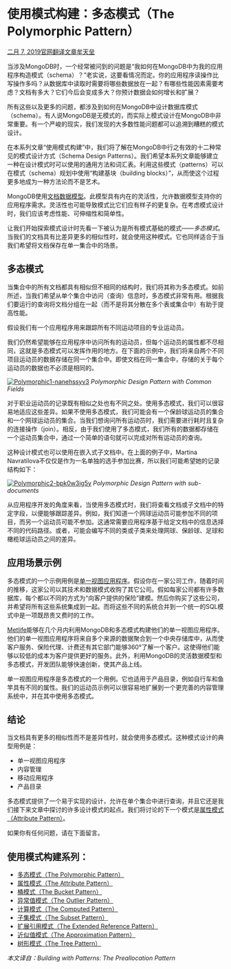 # 使用模式构建：多态模式（The Polymorphic Pattern）

[二月 7, 2019](http://mongoing.com/archives/20007)[官网翻译文章](http://mongoing.com/translation_blogs)[牟天垒](http://mongoing.com/archives/author/sh5dragon5)

当涉及MongoDB时，一个经常被问到的问题是“我如何在MongoDB中为我的应用程序构造模式（schema）？”老实说，这要看情况而定。你的应用程序读操作比写操作多吗？从数据库中读取时需要将哪些数据放在一起？有哪些性能因素需要考虑？文档有多大？它们今后会变成多大？你预计数据会如何增长和扩展？

所有这些以及更多的问题，都涉及到如何在MongoDB中设计数据库模式（schema）。有人说MongoDB是无模式的，而实际上模式设计在MongoDB中非常重要。有一个严峻的现实，我们发现的大多数性能问题都可以追溯到糟糕的模式设计。

在本系列文章“使用模式构建”中，我们将了解在MongoDB中行之有效的十二种常见的模式设计方式（Schema Design Patterns）。我们希望本系列文章能够建立一种在设计模式时可以使用的通用方法和词汇表。利用这些模式（patterns）可以在模式（schema）规划中使用“构建基块（building blocks）”，从而使这个过程更多地成为一种方法论而不是艺术。

MongoDB使用[文档数据模型](https://docs.mongodb.com/manual/core/data-model-design/?_ga=2.150316978.548613641.1548994675-1197570158.1502203710)。此模型具有内在的灵活性，允许数据模型支持你的应用程序需求。灵活性也可能导致模式比它们应有样子的更复杂。在考虑模式设计时，我们应该考虑性能、可伸缩性和简单性。

让我们开始探索模式设计时先看一下被认为是所有模式基础的模式——*多态模式*。当我们的文档具有比差异更多的相似性时，就会使用这种模式。它也同样适合于当我们希望将文档保存在单一集合中的场景。

## 多态模式

当集合中的所有文档都具有相似但不相同的结构时，我们将其称为多态模式。如前所述，当我们希望从单个集合中访问（查询）信息时，多态模式非常有用。根据我们要运行的查询将文档分组在一起（而不是将其分散在多个表或集合中）有助于提高性能。

假设我们有一个应用程序用来跟踪所有不同运动项目的专业运动员。

我们仍然希望能够在应用程序中访问所有的运动员，但每个运动员的属性都不尽相同，这就是多态模式可以发挥作用的地方。在下面的示例中，我们将来自两个不同项目运动员的数据存储在同一个集合中。即使文档在同一集合中，存储的关于每个运动员的数据也不必须是相同的。

[![Polymorphic1-nanehssyv3](http://mongoing.com/wp-content/uploads/2019/02/Polymorphic1-nanehssyv3-1024x493.png)](http://mongoing.com/wp-content/uploads/2019/02/Polymorphic1-nanehssyv3.png)
*Polymorphic Design Pattern with Common Fields*

对于职业运动员的记录既有相似之处也有不同之处。使用多态模式，我们可以很容易地适应这些差异。如果不使用多态模式，我们可能会有一个保龄球运动员的集合和一个网球运动员的集合。当我们想询问所有运动员时，我们需要进行耗时且复杂的连接操作（join）。相反，由于我们使用了多态模式，我们所有的数据都存储在一个运动员集合中，通过一个简单的语句就可以完成对所有运动员的查询。

这种设计模式也可以使用在嵌入式子文档中。在上面的例子中，Martina Navratilova不仅仅是作为一名单独的选手参加比赛，所以我们可能希望她的记录结构如下：

[![Polymorphic2-bpk0w3ig5y](http://mongoing.com/wp-content/uploads/2019/02/Polymorphic2-bpk0w3ig5y-1024x676.gif)](http://mongoing.com/wp-content/uploads/2019/02/Polymorphic2-bpk0w3ig5y.gif)
*Polymorphic Design Pattern with sub-documents*

从应用程序开发的角度来看，当使用多态模式时，我们将查看文档或子文档中的特定字段，以便能够跟踪差异。例如，我们知道一个网球运动员可能参加不同的项目，而另一个运动员可能不参加。这通常需要应用程序基于给定文档中的信息选择不同的代码路径。或者，可能会编写不同的类或子类来处理网球、保龄球、足球和橄榄球运动员之间的差异。

## 应用场景示例

多态模式的一个示例用例是[单一视图应用程序](https://www.mongodb.com/use-cases/single-view)。假设你在一家公司工作，随着时间的推移，这家公司以其技术和数据模式收购了其它公司。假如每家公司都有许多数据库，每个都以不同的方式为“向客户提供的保险”建模。然后你购买了这些公司，并希望将所有这些系统集成到一起。而将这些不同的系统合并到一个统一的SQL模式中是一项既昂贵又费时的工作。

[Metlife](https://www.metlife.com/)能够在几个月内利用MongoDB和多态模式构建他们的单一视图应用程序。他们的单一视图应用程序将来自多个来源的数据聚合到一个中央存储库中，从而使客户服务、保险代理、计费还有其它部门能够360°了解一个客户。这使得他们能够以较低的成本为客户提供更好的服务。此外，利用MongoDB的灵活数据模型和多态模式，开发团队能够快速创新，使其产品上线。

单一视图应用程序是多态模式的一个用例。它也适用于产品目录，例如自行车和鱼竿具有不同的属性。我们的运动员示例可以很容易地扩展到一个更完善的内容管理系统中，并在其中使用多态模式。

## 结论

当文档具有更多的相似性而不是差异性时，就会使用多态模式。这种模式设计的典型用例是：

- 单一视图应用程序
- 内容管理
- 移动应用程序
- 产品目录

多态模式提供了一个易于实现的设计，允许在单个集合中进行查询，并且它还是我们接下来文章中探讨的许多设计模式的起点。我们将讨论的下一个模式是[属性模式（Attribute Pattern）](http://mongoing.com/archives/22881)。

如果你有任何问题，请在下面留言。

## 使用模式构建系列：

- [多态模式（The Polymorphic Pattern）](http://mongoing.com/archives/20007)
- [属性模式（The Attribute Pattern）](http://mongoing.com/archives/22881)
- [桶模式（The Bucket Pattern）](http://mongoing.com/archives/24190)
- [异常值模式（The Outlier Pattern）](http://mongoing.com/archives/24757)
- [计算模式（The Computed Pattern）](http://mongoing.com/archives/24825)
- [子集模式（The Subset Pattern）](http://mongoing.com/archives/25244)
- [扩展引用模式（The Extended Reference Pattern）](http://mongoing.com/archives/25410)
- [近似值模式（The Approximation Pattern）](http://mongoing.com/archives/25484)
- [树形模式（The Tree Pattern）](http://mongoing.com/archives/25491)

*本文译自：Building with Patterns: The Preallocation Pattern*